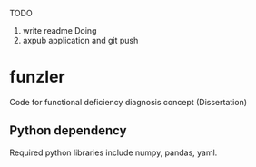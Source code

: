 TODO
1. write readme Doing
1. axpub application and git push

# funzler
Code for functional deficiency diagnosis concept (Dissertation)

## Python dependency
Required python libraries include numpy, pandas, yaml.
